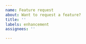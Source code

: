 ```yaml
---
name: Feature request
about: Want to request a feature?
title: ''
labels: enhancement
assignees: ''

---
```


<!-- Please note, feature requests that are submitted as GitHub issues here are rarely implemented. -->
<!-- If you'd like to see something in NeoForge, you should be ready to implement it as a PR. -->
<!-- If you're not sure, open a Draft PR or discuss it in the Discord server. -->
<!-- Discord: https://discord.gg/UvedJ9m -->
